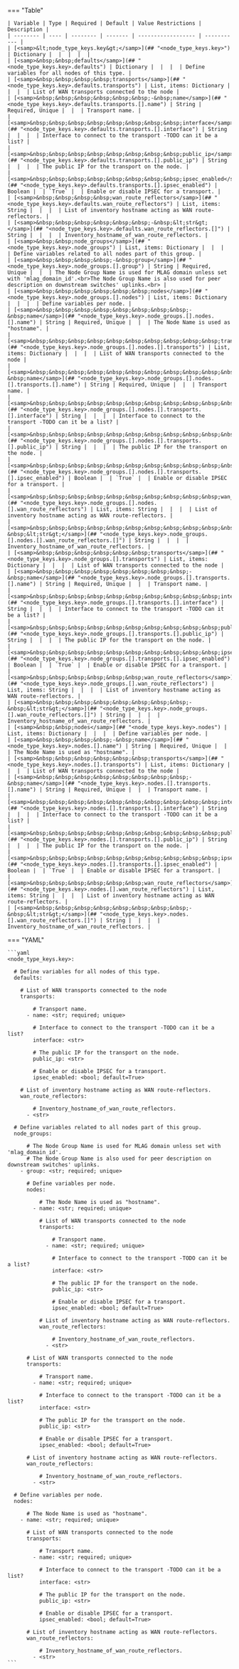 <!--
  ~ Copyright (c) 2023 Arista Networks, Inc.
  ~ Use of this source code is governed by the Apache License 2.0
  ~ that can be found in the LICENSE file.
  -->
=== "Table"

    | Variable | Type | Required | Default | Value Restrictions | Description |
    | -------- | ---- | -------- | ------- | ------------------ | ----------- |
    | [<samp>&lt;node_type_keys.key&gt;</samp>](## "<node_type_keys.key>") | Dictionary |  |  |  |  |
    | [<samp>&nbsp;&nbsp;defaults</samp>](## "<node_type_keys.key>.defaults") | Dictionary |  |  |  | Define variables for all nodes of this type. |
    | [<samp>&nbsp;&nbsp;&nbsp;&nbsp;transports</samp>](## "<node_type_keys.key>.defaults.transports") | List, items: Dictionary |  |  |  | List of WAN transports connected to the node |
    | [<samp>&nbsp;&nbsp;&nbsp;&nbsp;&nbsp;&nbsp;-&nbsp;name</samp>](## "<node_type_keys.key>.defaults.transports.[].name") | String | Required, Unique |  |  | Transport name. |
    | [<samp>&nbsp;&nbsp;&nbsp;&nbsp;&nbsp;&nbsp;&nbsp;&nbsp;interface</samp>](## "<node_type_keys.key>.defaults.transports.[].interface") | String |  |  |  | Interface to connect to the transport -TODO can it be a list? |
    | [<samp>&nbsp;&nbsp;&nbsp;&nbsp;&nbsp;&nbsp;&nbsp;&nbsp;public_ip</samp>](## "<node_type_keys.key>.defaults.transports.[].public_ip") | String |  |  |  | The public IP for the transport on the node. |
    | [<samp>&nbsp;&nbsp;&nbsp;&nbsp;&nbsp;&nbsp;&nbsp;&nbsp;ipsec_enabled</samp>](## "<node_type_keys.key>.defaults.transports.[].ipsec_enabled") | Boolean |  | `True` |  | Enable or disable IPSEC for a transport. |
    | [<samp>&nbsp;&nbsp;&nbsp;&nbsp;wan_route_reflectors</samp>](## "<node_type_keys.key>.defaults.wan_route_reflectors") | List, items: String |  |  |  | List of inventory hostname acting as WAN route-reflectors. |
    | [<samp>&nbsp;&nbsp;&nbsp;&nbsp;&nbsp;&nbsp;-&nbsp;&lt;str&gt;</samp>](## "<node_type_keys.key>.defaults.wan_route_reflectors.[]") | String |  |  |  | Inventory_hostname_of_wan_route_reflectors. |
    | [<samp>&nbsp;&nbsp;node_groups</samp>](## "<node_type_keys.key>.node_groups") | List, items: Dictionary |  |  |  | Define variables related to all nodes part of this group. |
    | [<samp>&nbsp;&nbsp;&nbsp;&nbsp;-&nbsp;group</samp>](## "<node_type_keys.key>.node_groups.[].group") | String | Required, Unique |  |  | The Node Group Name is used for MLAG domain unless set with 'mlag_domain_id'.<br>The Node Group Name is also used for peer description on downstream switches' uplinks.<br> |
    | [<samp>&nbsp;&nbsp;&nbsp;&nbsp;&nbsp;&nbsp;nodes</samp>](## "<node_type_keys.key>.node_groups.[].nodes") | List, items: Dictionary |  |  |  | Define variables per node. |
    | [<samp>&nbsp;&nbsp;&nbsp;&nbsp;&nbsp;&nbsp;&nbsp;&nbsp;-&nbsp;name</samp>](## "<node_type_keys.key>.node_groups.[].nodes.[].name") | String | Required, Unique |  |  | The Node Name is used as "hostname". |
    | [<samp>&nbsp;&nbsp;&nbsp;&nbsp;&nbsp;&nbsp;&nbsp;&nbsp;&nbsp;&nbsp;transports</samp>](## "<node_type_keys.key>.node_groups.[].nodes.[].transports") | List, items: Dictionary |  |  |  | List of WAN transports connected to the node |
    | [<samp>&nbsp;&nbsp;&nbsp;&nbsp;&nbsp;&nbsp;&nbsp;&nbsp;&nbsp;&nbsp;&nbsp;&nbsp;-&nbsp;name</samp>](## "<node_type_keys.key>.node_groups.[].nodes.[].transports.[].name") | String | Required, Unique |  |  | Transport name. |
    | [<samp>&nbsp;&nbsp;&nbsp;&nbsp;&nbsp;&nbsp;&nbsp;&nbsp;&nbsp;&nbsp;&nbsp;&nbsp;&nbsp;&nbsp;interface</samp>](## "<node_type_keys.key>.node_groups.[].nodes.[].transports.[].interface") | String |  |  |  | Interface to connect to the transport -TODO can it be a list? |
    | [<samp>&nbsp;&nbsp;&nbsp;&nbsp;&nbsp;&nbsp;&nbsp;&nbsp;&nbsp;&nbsp;&nbsp;&nbsp;&nbsp;&nbsp;public_ip</samp>](## "<node_type_keys.key>.node_groups.[].nodes.[].transports.[].public_ip") | String |  |  |  | The public IP for the transport on the node. |
    | [<samp>&nbsp;&nbsp;&nbsp;&nbsp;&nbsp;&nbsp;&nbsp;&nbsp;&nbsp;&nbsp;&nbsp;&nbsp;&nbsp;&nbsp;ipsec_enabled</samp>](## "<node_type_keys.key>.node_groups.[].nodes.[].transports.[].ipsec_enabled") | Boolean |  | `True` |  | Enable or disable IPSEC for a transport. |
    | [<samp>&nbsp;&nbsp;&nbsp;&nbsp;&nbsp;&nbsp;&nbsp;&nbsp;&nbsp;&nbsp;wan_route_reflectors</samp>](## "<node_type_keys.key>.node_groups.[].nodes.[].wan_route_reflectors") | List, items: String |  |  |  | List of inventory hostname acting as WAN route-reflectors. |
    | [<samp>&nbsp;&nbsp;&nbsp;&nbsp;&nbsp;&nbsp;&nbsp;&nbsp;&nbsp;&nbsp;&nbsp;&nbsp;-&nbsp;&lt;str&gt;</samp>](## "<node_type_keys.key>.node_groups.[].nodes.[].wan_route_reflectors.[]") | String |  |  |  | Inventory_hostname_of_wan_route_reflectors. |
    | [<samp>&nbsp;&nbsp;&nbsp;&nbsp;&nbsp;&nbsp;transports</samp>](## "<node_type_keys.key>.node_groups.[].transports") | List, items: Dictionary |  |  |  | List of WAN transports connected to the node |
    | [<samp>&nbsp;&nbsp;&nbsp;&nbsp;&nbsp;&nbsp;&nbsp;&nbsp;-&nbsp;name</samp>](## "<node_type_keys.key>.node_groups.[].transports.[].name") | String | Required, Unique |  |  | Transport name. |
    | [<samp>&nbsp;&nbsp;&nbsp;&nbsp;&nbsp;&nbsp;&nbsp;&nbsp;&nbsp;&nbsp;interface</samp>](## "<node_type_keys.key>.node_groups.[].transports.[].interface") | String |  |  |  | Interface to connect to the transport -TODO can it be a list? |
    | [<samp>&nbsp;&nbsp;&nbsp;&nbsp;&nbsp;&nbsp;&nbsp;&nbsp;&nbsp;&nbsp;public_ip</samp>](## "<node_type_keys.key>.node_groups.[].transports.[].public_ip") | String |  |  |  | The public IP for the transport on the node. |
    | [<samp>&nbsp;&nbsp;&nbsp;&nbsp;&nbsp;&nbsp;&nbsp;&nbsp;&nbsp;&nbsp;ipsec_enabled</samp>](## "<node_type_keys.key>.node_groups.[].transports.[].ipsec_enabled") | Boolean |  | `True` |  | Enable or disable IPSEC for a transport. |
    | [<samp>&nbsp;&nbsp;&nbsp;&nbsp;&nbsp;&nbsp;wan_route_reflectors</samp>](## "<node_type_keys.key>.node_groups.[].wan_route_reflectors") | List, items: String |  |  |  | List of inventory hostname acting as WAN route-reflectors. |
    | [<samp>&nbsp;&nbsp;&nbsp;&nbsp;&nbsp;&nbsp;&nbsp;&nbsp;-&nbsp;&lt;str&gt;</samp>](## "<node_type_keys.key>.node_groups.[].wan_route_reflectors.[]") | String |  |  |  | Inventory_hostname_of_wan_route_reflectors. |
    | [<samp>&nbsp;&nbsp;nodes</samp>](## "<node_type_keys.key>.nodes") | List, items: Dictionary |  |  |  | Define variables per node. |
    | [<samp>&nbsp;&nbsp;&nbsp;&nbsp;-&nbsp;name</samp>](## "<node_type_keys.key>.nodes.[].name") | String | Required, Unique |  |  | The Node Name is used as "hostname". |
    | [<samp>&nbsp;&nbsp;&nbsp;&nbsp;&nbsp;&nbsp;transports</samp>](## "<node_type_keys.key>.nodes.[].transports") | List, items: Dictionary |  |  |  | List of WAN transports connected to the node |
    | [<samp>&nbsp;&nbsp;&nbsp;&nbsp;&nbsp;&nbsp;&nbsp;&nbsp;-&nbsp;name</samp>](## "<node_type_keys.key>.nodes.[].transports.[].name") | String | Required, Unique |  |  | Transport name. |
    | [<samp>&nbsp;&nbsp;&nbsp;&nbsp;&nbsp;&nbsp;&nbsp;&nbsp;&nbsp;&nbsp;interface</samp>](## "<node_type_keys.key>.nodes.[].transports.[].interface") | String |  |  |  | Interface to connect to the transport -TODO can it be a list? |
    | [<samp>&nbsp;&nbsp;&nbsp;&nbsp;&nbsp;&nbsp;&nbsp;&nbsp;&nbsp;&nbsp;public_ip</samp>](## "<node_type_keys.key>.nodes.[].transports.[].public_ip") | String |  |  |  | The public IP for the transport on the node. |
    | [<samp>&nbsp;&nbsp;&nbsp;&nbsp;&nbsp;&nbsp;&nbsp;&nbsp;&nbsp;&nbsp;ipsec_enabled</samp>](## "<node_type_keys.key>.nodes.[].transports.[].ipsec_enabled") | Boolean |  | `True` |  | Enable or disable IPSEC for a transport. |
    | [<samp>&nbsp;&nbsp;&nbsp;&nbsp;&nbsp;&nbsp;wan_route_reflectors</samp>](## "<node_type_keys.key>.nodes.[].wan_route_reflectors") | List, items: String |  |  |  | List of inventory hostname acting as WAN route-reflectors. |
    | [<samp>&nbsp;&nbsp;&nbsp;&nbsp;&nbsp;&nbsp;&nbsp;&nbsp;-&nbsp;&lt;str&gt;</samp>](## "<node_type_keys.key>.nodes.[].wan_route_reflectors.[]") | String |  |  |  | Inventory_hostname_of_wan_route_reflectors. |

=== "YAML"

    ```yaml
    <node_type_keys.key>:

      # Define variables for all nodes of this type.
      defaults:

        # List of WAN transports connected to the node
        transports:

            # Transport name.
          - name: <str; required; unique>

            # Interface to connect to the transport -TODO can it be a list?
            interface: <str>

            # The public IP for the transport on the node.
            public_ip: <str>

            # Enable or disable IPSEC for a transport.
            ipsec_enabled: <bool; default=True>

        # List of inventory hostname acting as WAN route-reflectors.
        wan_route_reflectors:

            # Inventory_hostname_of_wan_route_reflectors.
          - <str>

      # Define variables related to all nodes part of this group.
      node_groups:

          # The Node Group Name is used for MLAG domain unless set with 'mlag_domain_id'.
          # The Node Group Name is also used for peer description on downstream switches' uplinks.
        - group: <str; required; unique>

          # Define variables per node.
          nodes:

              # The Node Name is used as "hostname".
            - name: <str; required; unique>

              # List of WAN transports connected to the node
              transports:

                  # Transport name.
                - name: <str; required; unique>

                  # Interface to connect to the transport -TODO can it be a list?
                  interface: <str>

                  # The public IP for the transport on the node.
                  public_ip: <str>

                  # Enable or disable IPSEC for a transport.
                  ipsec_enabled: <bool; default=True>

              # List of inventory hostname acting as WAN route-reflectors.
              wan_route_reflectors:

                  # Inventory_hostname_of_wan_route_reflectors.
                - <str>

          # List of WAN transports connected to the node
          transports:

              # Transport name.
            - name: <str; required; unique>

              # Interface to connect to the transport -TODO can it be a list?
              interface: <str>

              # The public IP for the transport on the node.
              public_ip: <str>

              # Enable or disable IPSEC for a transport.
              ipsec_enabled: <bool; default=True>

          # List of inventory hostname acting as WAN route-reflectors.
          wan_route_reflectors:

              # Inventory_hostname_of_wan_route_reflectors.
            - <str>

      # Define variables per node.
      nodes:

          # The Node Name is used as "hostname".
        - name: <str; required; unique>

          # List of WAN transports connected to the node
          transports:

              # Transport name.
            - name: <str; required; unique>

              # Interface to connect to the transport -TODO can it be a list?
              interface: <str>

              # The public IP for the transport on the node.
              public_ip: <str>

              # Enable or disable IPSEC for a transport.
              ipsec_enabled: <bool; default=True>

          # List of inventory hostname acting as WAN route-reflectors.
          wan_route_reflectors:

              # Inventory_hostname_of_wan_route_reflectors.
            - <str>
    ```
